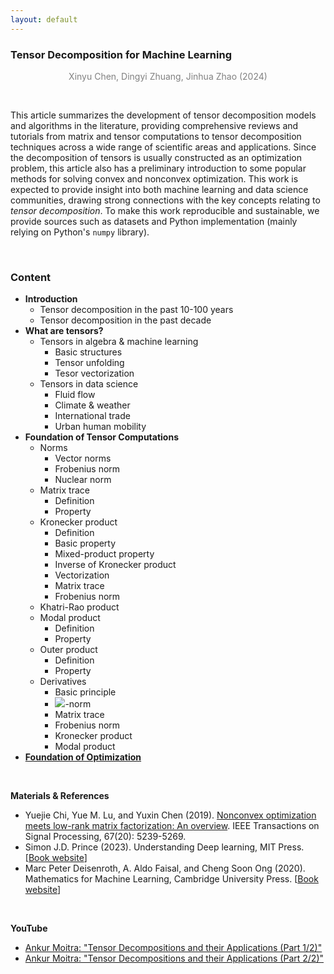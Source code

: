 ```yaml
---
layout: default
---
```


### Tensor Decomposition for Machine Learning

<p align="center"><span style="color:gray">Xinyu Chen, Dingyi Zhuang, Jinhua Zhao (2024)</span></p>

<br>

This article summarizes the development of tensor decomposition models and algorithms in the literature, providing comprehensive reviews and tutorials from matrix and tensor computations to tensor decomposition techniques across a wide range of scientific areas and applications. Since the decomposition of tensors is usually constructed as an optimization problem, this article also has a preliminary introduction to some popular methods for solving convex and nonconvex optimization. This work is expected to provide insight into both machine learning and data science communities, drawing strong connections with the key concepts relating to *tensor decomposition*. To make this work reproducible and sustainable, we provide sources such as datasets and Python implementation (mainly relying on Python's `numpy` library).

<br>

### Content

- **Introduction**
  - Tensor decomposition in the past 10-100 years
  - Tensor decomposition in the past decade
- **What are tensors?**
  - Tensors in algebra & machine learning
    - Basic structures
    - Tensor unfolding
    - Tesor vectorization
  - Tensors in data science
    - Fluid flow
    - Climate & weather
    - International trade
    - Urban human mobility
- **Foundation of Tensor Computations**
  - Norms
    - Vector norms
    - Frobenius norm
    - Nuclear norm
  - Matrix trace
    - Definition
    - Property
  - Kronecker product
    - Definition
    - Basic property
    - Mixed-product property
    - Inverse of Kronecker product
    - Vectorization
    - Matrix trace
    - Frobenius norm
  - Khatri-Rao product
  - Modal product
    - Definition
    - Property
  - Outer product
    - Definition
    - Property
  - Derivatives
    - Basic principle
    - <img style="display: inline;" src="https://latex.codecogs.com/svg.latex?&space;\ell_2"/>-norm
    - Matrix trace
    - Frobenius norm
    - Kronecker product
    - Modal product
- [**Foundation of Optimization**](https://spatiotemporal-data.github.io/tensor4ml/opt_foundation/)


<br>

**Materials & References**

- Yuejie Chi, Yue M. Lu, and Yuxin Chen (2019). [Nonconvex optimization meets low-rank matrix factorization: An overview](https://doi.org/10.1109/TSP.2019.2937282). IEEE Transactions on Signal Processing, 67(20): 5239-5269.
- Simon J.D. Prince (2023). Understanding Deep learning, MIT Press. [[Book website](https://udlbook.github.io/udlbook/)]
- Marc Peter Deisenroth, A. Aldo Faisal, and Cheng Soon Ong (2020). Mathematics for Machine Learning, Cambridge University Press. [[Book website](https://mml-book.github.io/)]

<br>

**YouTube**

- [Ankur Moitra: "Tensor Decompositions and their Applications (Part 1/2)"](https://youtu.be/UyO4igyyYQA?si=8GvZeeGXp5v80hEv)
- [Ankur Moitra: "Tensor Decompositions and their Applications (Part 2/2)"](https://www.youtube.com/watch?v=npPaMknLJWQ)

<br>
